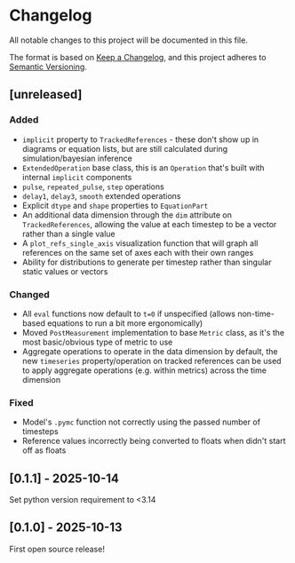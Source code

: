 # Changelog
All notable changes to this project will be documented in this file.

The format is based on [Keep a Changelog](https://keepachangelog.com/en/1.0.0/),
and this project adheres to [Semantic Versioning](https://semver.org/spec/v2.0.0.html).


## [unreleased]

### Added

* `implicit` property to `TrackedReferences` - these don't show up in diagrams
  or equation lists, but are still calculated during simulation/bayesian
  inference
* `ExtendedOperation` base class, this is an `Operation` that's built with
  internal `implicit` components
* `pulse`, `repeated_pulse`, `step` operations
* `delay1`, `delay3`, `smooth` extended operations
* Explicit `dtype` and `shape` properties to `EquationPart`
* An additional data dimension through the `dim` attribute on
  `TrackedReferences`, allowing the value at each timestep to be a vector rather
  than a single value
* A `plot_refs_single_axis` visualization function that will graph all
  references on the same set of axes each with their own ranges
* Ability for distributions to generate per timestep rather than singular static
  values or vectors

### Changed

* All `eval` functions now default to `t=0` if unspecified (allows non-time-based
  equations to run a bit more ergonomically)
* Moved `PostMeasurement` implementation to base `Metric` class, as it's the
  most basic/obvious type of metric to use
* Aggregate operations to operate in the data dimension by default, the new
  `timeseries` property/operation on tracked references can be used to apply
  aggregate operations (e.g. within metrics) across the time dimension

### Fixed

*  Model's `.pymc` function not correctly using the passed number of timesteps
* Reference values incorrectly being converted to floats when didn't start off
  as floats

## [0.1.1] - 2025-10-14

Set python version requirement to <3.14


## [0.1.0] - 2025-10-13

First open source release!
